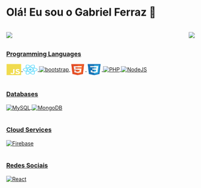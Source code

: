 <h1>Olá! Eu sou o Gabriel Ferraz 👋 </h1>

<div>
  <br>
  <a href="https://github.com/devgabrielferraz">
    
  <img height="160em" src="https://github-readme-stats.vercel.app/api?username=devgabrielferraz&show_icons=true&theme=dark&cache_seconds=1800">
  <img align="right" height="160em" src="https://github-readme-stats.vercel.app/api/top-langs/?username=devgabrielferraz&layout=compact&theme=dark&cache_seconds=1800">

</div>

  
##
<div style="display: inline_block">
  <h3>Programming Languages</h3>
  <img align="center" alt="JavaScript-Js" height="30" width="40" src="https://raw.githubusercontent.com/devicons/devicon/master/icons/javascript/javascript-plain.svg">
  <img align="center" alt="React" height="30" width="40" src="https://raw.githubusercontent.com/devicons/devicon/master/icons/react/react-original.svg">
  <img align="center" alt="bootstrap" height="35" width="45" src="https://cdn.jsdelivr.net/gh/devicons/devicon@latest/icons/bootstrap/bootstrap-original-wordmark.svg" />
  <img align="center" alt="HTML" height="30" width="40" src="https://raw.githubusercontent.com/devicons/devicon/master/icons/html5/html5-original.svg">
  <img align="center" alt="CSS" height="30" width="40" src="https://raw.githubusercontent.com/devicons/devicon/master/icons/css3/css3-original.svg">
  <img align="center" alt="PHP" height="50" width="60" src="https://cdn.jsdelivr.net/gh/devicons/devicon@latest/icons/php/php-original.svg">
  <img align="center" alt="NodeJS" height="50" width="60" src="https://cdn.jsdelivr.net/gh/devicons/devicon@latest/icons/nodejs/nodejs-plain-wordmark.svg">
            
</div>
<br>
<div style="display: inline_block">
<h3>Databases</h3>
<img align="center" alt="MySQL" height="60" width="70" src="https://cdn.jsdelivr.net/gh/devicons/devicon@latest/icons/mysql/mysql-original-wordmark.svg" />
<img align="center" alt="MongoDB" height="50" width="60" src="https://cdn.jsdelivr.net/gh/devicons/devicon@latest/icons/mongodb/mongodb-plain-wordmark.svg" />
          
          
</div>
<br>
<div style="display: inline_block">
<h3>Cloud Services</h3>
<img align="center" alt="Firebase" height="50" width="60" src="https://cdn.jsdelivr.net/gh/devicons/devicon@latest/icons/firebase/firebase-original-wordmark.svg" />
          
</div>

<br>
<div style="display: inline_block">
<h3>Redes Sociais</h3>
<a href="https://www.linkedin.com/in/gabriel-ferraz-dev/">
<img align="center" alt="React" height="30" width="40" src="https://cdn.jsdelivr.net/gh/devicons/devicon@latest/icons/linkedin/linkedin-original.svg" />
          
</div>

